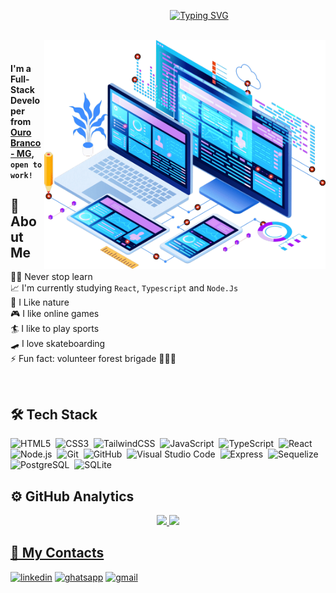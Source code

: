 <div style="display: flex; align-items: center; justify-content: center;" align="center">
  <img  width="100px" src="https://octodex.github.com/images/daftpunktocat-thomas.gif" alt="" >  

  [![Typing SVG](https://readme-typing-svg.demolab.com?font=Press+Start+2P&pause=1000&color=2D64FFFF&center=true&vCenter=true&width=480&lines=I'm+Rodrigo+Luigi;Brazilian;Fullstack+Web+Developer;Skateboard+lover)](https://git.io/typing-svg)
</div>

<br>

<img  align="right" width="450px" src="./assets/web-dev.png" alt="" >  



#### <br> I'm a Full-Stack Developer from [Ouro Branco - MG](https://goo.gl/maps/hhVumtA17UZT7CFS6), `open to work!`

## 🚀 About Me
  👨‍💻 Never stop learn\
  📈 I'm currently studying `React`, `Typescript` and `Node.Js`\
  🌱 I Like nature\
  🎮 I like online games\
  🏄 I like to play sports\
  🛹 I love skateboarding\
  ⚡ Fun fact: volunteer forest brigade 👨‍🚒🔥
 
 <br>

## 🛠 Tech Stack
![HTML5](https://img.shields.io/badge/-HTML5-05122A?style=flat&logo=HTML5)&nbsp;
![CSS3](https://img.shields.io/badge/-CSS3-05122A?style=flat&logo=CSS3&logoColor=1572B6)&nbsp;
![TailwindCSS](https://img.shields.io/badge/-TailwindCSS-05122A?style=flat&logo=tailwindcss)&nbsp;
![JavaScript](https://img.shields.io/badge/-JavaScript-05122A?style=flat&logo=javascript)&nbsp;
![TypeScript](https://img.shields.io/badge/-TypeScript-05122A?style=flat&logo=typescript)&nbsp;
![React](https://img.shields.io/badge/-React-05122A?style=flat&logo=react)&nbsp;
![Node.js](https://img.shields.io/badge/-Node.js-05122A?style=flat&logo=node.js)&nbsp;
![Git](https://img.shields.io/badge/-Git-05122A?style=flat&logo=git)&nbsp;
![GitHub](https://img.shields.io/badge/-GitHub-05122A?style=flat&logo=github)&nbsp;
![Visual Studio Code](https://img.shields.io/badge/-Visual%20Studio%20Code-05122A?style=flat&logo=visual-studio-code&logoColor=007ACC)&nbsp;
![Express](https://img.shields.io/badge/-Express-05122A?style=flat&logo=express)&nbsp;
![Sequelize](https://img.shields.io/badge/-Sequelize-05122A?style=flat&logo=sequelize)&nbsp;
![PostgreSQL](https://img.shields.io/badge/-PostgreSQL-05122A?style=flat&logo=postgresql)&nbsp;
![SQLite](https://img.shields.io/badge/-SQLite-05122A?style=flat&logo=sqlite)&nbsp;

## ⚙ GitHub Analytics
<div align="center">
  <a href="https://github.com/RodrigoLuigi">
  <img height="180em" src="https://github-readme-stats.vercel.app/api?username=RodrigoLuigi&show_icons=true&theme=github_dark&include_all_commits=true&count_private=true"/>
  <img height="180em" src="https://github-readme-stats.vercel.app/api/top-langs/?username=RodrigoLuigi&layout=compact&langs_count=7&theme=github_dark"/>
</div>

## 📱 My Contacts

  [![linkedin](https://img.shields.io/badge/linkedin-0A66C2?style=for-the-badge&logo=linkedin&logoColor=white)](https://linkedin.com/in/rodrigo-luigi)
  [![ghatsapp](https://img.shields.io/badge/whatsapp-24CA62?style=for-the-badge&logo=whatsapp&logoColor=white)](http://api.whatsapp.com/send?phone=5531983595501)
  [![gmail](https://img.shields.io/badge/digaor@gmail.com-F7F7F7?style=for-the-badge&logo=gmail&logoColor=C6352A)](mailto:digaor@gmail.com) 

